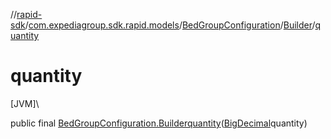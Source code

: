 //[rapid-sdk](../../../../index.md)/[com.expediagroup.sdk.rapid.models](../../index.md)/[BedGroupConfiguration](../index.md)/[Builder](index.md)/[quantity](quantity.md)

# quantity

[JVM]\

public final [BedGroupConfiguration.Builder](index.md)[quantity](quantity.md)([BigDecimal](https://docs.oracle.com/javase/8/docs/api/java/math/BigDecimal.html)quantity)

